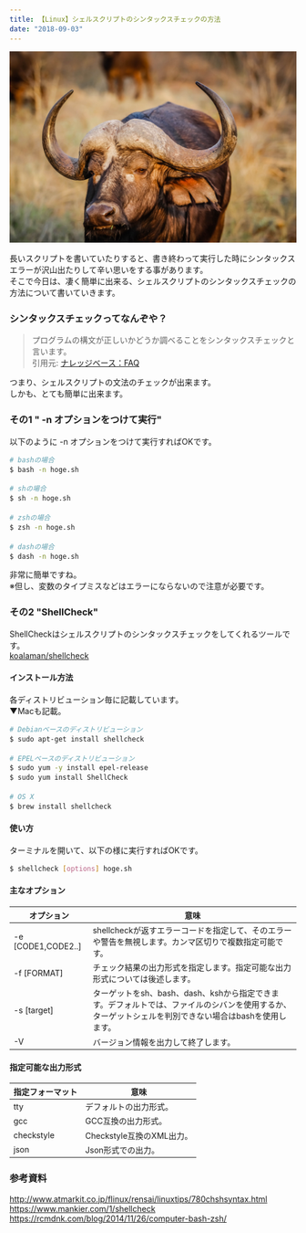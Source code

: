 ```yaml
---
title: 【Linux】シェルスクリプトのシンタックスチェックの方法
date: "2018-09-03"
---
```


![Bull](./bull.jpg)  

長いスクリプトを書いていたりすると、書き終わって実行した時にシンタックスエラーが沢山出たりして辛い思いをする事があります。  
そこで今日は、凄く簡単に出来る、シェルスクリプトのシンタックスチェックの方法について書いていきます。

### シンタックスチェックってなんぞや？
> プログラムの構文が正しいかどうか調べることをシンタックスチェックと言います。  
> 引用元: [ナレッジベース：FAQ](http://tech.4d-japan.com/FAQ/101/)

つまり、シェルスクリプトの文法のチェックが出来ます。  
しかも、とても簡単に出来ます。

### その1 " -n オプションをつけて実行"
以下のように -n オプションをつけて実行すればOKです。

```bash
# bashの場合
$ bash -n hoge.sh

# shの場合
$ sh -n hoge.sh

# zshの場合
$ zsh -n hoge.sh

# dashの場合
$ dash -n hoge.sh
```

非常に簡単ですね。    
※但し、変数のタイプミスなどはエラーにならないので注意が必要です。

### その2 "ShellCheck"
ShellCheckはシェルスクリプトのシンタックスチェックをしてくれるツールです。  
[koalaman/shellcheck](https://github.com/koalaman/shellcheck)

#### インストール方法
各ディストリビューション毎に記載しています。  
▼Macも記載。

```bash
# Debianベースのディストリビューション
$ sudo apt-get install shellcheck

# EPELベースのディストリビューション
$ sudo yum -y install epel-release
$ sudo yum install ShellCheck

# OS X
$ brew install shellcheck
```

#### 使い方
ターミナルを開いて、以下の様に実行すればOKです。

```bash
$ shellcheck [options] hoge.sh
```

#### 主なオプション

|オプション|意味|
|---|---|
|-e [CODE1,CODE2..]| shellcheckが返すエラーコードを指定して、そのエラーや警告を無視します。カンマ区切りで複数指定可能です。|
|-f [FORMAT]|チェック結果の出力形式を指定します。指定可能な出力形式については後述します。|
|-s [target]|ターゲットをsh、bash、dash、kshから指定できます。デフォルトでは、ファイルのシバンを使用するか、ターゲットシェルを判別できない場合はbashを使用します。|
|-V|バージョン情報を出力して終了します。|

#### 指定可能な出力形式

|指定フォーマット|意味|
|---|---|
|tty|デフォルトの出力形式。|
|gcc|GCC互換の出力形式。|
|checkstyle|Checkstyle互換のXML出力。|
|json|Json形式での出力。|

### 参考資料
<http://www.atmarkit.co.jp/flinux/rensai/linuxtips/780chshsyntax.html>
<https://www.mankier.com/1/shellcheck>
<https://rcmdnk.com/blog/2014/11/26/computer-bash-zsh/>
